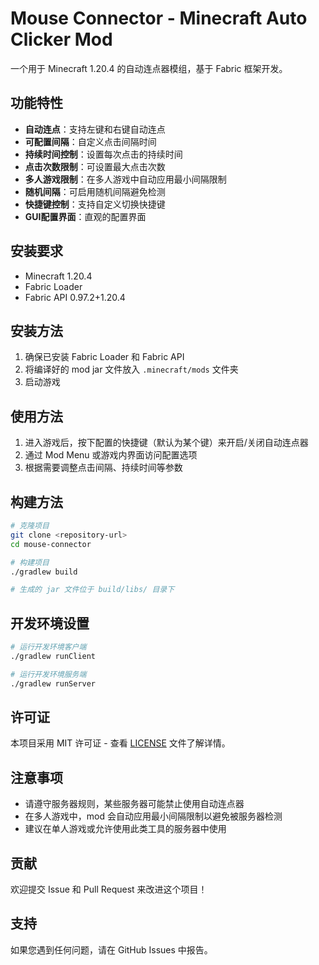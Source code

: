 # Mouse Connector - Minecraft Auto Clicker Mod

一个用于 Minecraft 1.20.4 的自动连点器模组，基于 Fabric 框架开发。

## 功能特性

- **自动连点**：支持左键和右键自动连点
- **可配置间隔**：自定义点击间隔时间
- **持续时间控制**：设置每次点击的持续时间
- **点击次数限制**：可设置最大点击次数
- **多人游戏限制**：在多人游戏中自动应用最小间隔限制
- **随机间隔**：可启用随机间隔避免检测
- **快捷键控制**：支持自定义切换快捷键
- **GUI配置界面**：直观的配置界面

## 安装要求

- Minecraft 1.20.4
- Fabric Loader
- Fabric API 0.97.2+1.20.4

## 安装方法

1. 确保已安装 Fabric Loader 和 Fabric API
2. 将编译好的 mod jar 文件放入 `.minecraft/mods` 文件夹
3. 启动游戏

## 使用方法

1. 进入游戏后，按下配置的快捷键（默认为某个键）来开启/关闭自动连点器
2. 通过 Mod Menu 或游戏内界面访问配置选项
3. 根据需要调整点击间隔、持续时间等参数

## 构建方法

```bash
# 克隆项目
git clone <repository-url>
cd mouse-connector

# 构建项目
./gradlew build

# 生成的 jar 文件位于 build/libs/ 目录下
```

## 开发环境设置

```bash
# 运行开发环境客户端
./gradlew runClient

# 运行开发环境服务端
./gradlew runServer
```

## 许可证

本项目采用 MIT 许可证 - 查看 [LICENSE](LICENSE) 文件了解详情。

## 注意事项

- 请遵守服务器规则，某些服务器可能禁止使用自动连点器
- 在多人游戏中，mod 会自动应用最小间隔限制以避免被服务器检测
- 建议在单人游戏或允许使用此类工具的服务器中使用

## 贡献

欢迎提交 Issue 和 Pull Request 来改进这个项目！

## 支持

如果您遇到任何问题，请在 GitHub Issues 中报告。